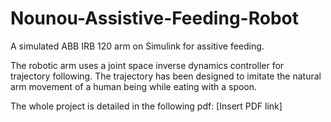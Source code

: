 # Nounou-Assistive-Feeding-Robot
A simulated ABB IRB 120 arm on Simulink for assitive feeding.

The robotic arm uses a joint space inverse dynamics controller for trajectory following. The trajectory has been designed to imitate the natural arm movement of a human being
while eating with a spoon.

The whole project is detailed in the following pdf:
[Insert PDF link]
